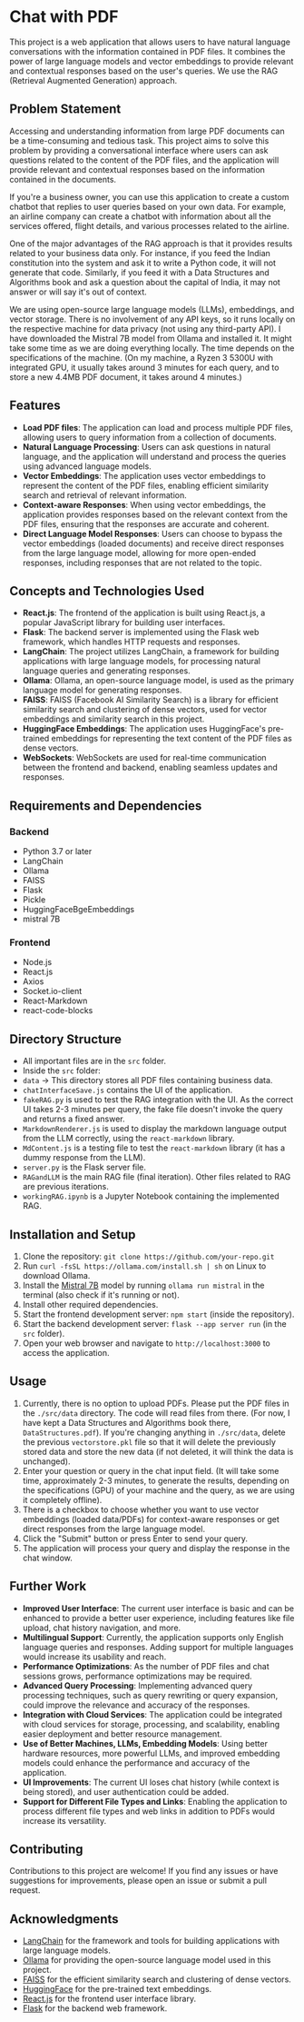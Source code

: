 # Chat with PDF

This project is a web application that allows users to have natural language conversations with the information contained in PDF files. It combines the power of large language models and vector embeddings to provide relevant and contextual responses based on the user's queries. We use the RAG (Retrieval Augmented Generation) approach.

## Problem Statement

Accessing and understanding information from large PDF documents can be a time-consuming and tedious task. This project aims to solve this problem by providing a conversational interface where users can ask questions related to the content of the PDF files, and the application will provide relevant and contextual responses based on the information contained in the documents.

If you're a business owner, you can use this application to create a custom chatbot that replies to user queries based on your own data. For example, an airline company can create a chatbot with information about all the services offered, flight details, and various processes related to the airline.

One of the major advantages of the RAG approach is that it provides results related to your business data only. For instance, if you feed the Indian constitution into the system and ask it to write a Python code, it will not generate that code. Similarly, if you feed it with a Data Structures and Algorithms book and ask a question about the capital of India, it may not answer or will say it's out of context.

We are using open-source large language models (LLMs), embeddings, and vector storage. There is no involvement of any API keys, so it runs locally on the respective machine for data privacy (not using any third-party API). I have downloaded the Mistral 7B model from Ollama and installed it. It might take some time as we are doing everything locally. The time depends on the specifications of the machine. (On my machine, a Ryzen 3 5300U with integrated GPU, it usually takes around 3 minutes for each query, and to store a new 4.4MB PDF document, it takes around 4 minutes.)

## Features

- **Load PDF files**: The application can load and process multiple PDF files, allowing users to query information from a collection of documents.
- **Natural Language Processing**: Users can ask questions in natural language, and the application will understand and process the queries using advanced language models.
- **Vector Embeddings**: The application uses vector embeddings to represent the content of the PDF files, enabling efficient similarity search and retrieval of relevant information.
- **Context-aware Responses**: When using vector embeddings, the application provides responses based on the relevant context from the PDF files, ensuring that the responses are accurate and coherent.
- **Direct Language Model Responses**: Users can choose to bypass the vector embeddings (loaded documents) and receive direct responses from the large language model, allowing for more open-ended responses, including responses that are not related to the topic.

## Concepts and Technologies Used

- **React.js**: The frontend of the application is built using React.js, a popular JavaScript library for building user interfaces.
- **Flask**: The backend server is implemented using the Flask web framework, which handles HTTP requests and responses.
- **LangChain**: The project utilizes LangChain, a framework for building applications with large language models, for processing natural language queries and generating responses.
- **Ollama**: Ollama, an open-source language model, is used as the primary language model for generating responses.
- **FAISS**: FAISS (Facebook AI Similarity Search) is a library for efficient similarity search and clustering of dense vectors, used for vector embeddings and similarity search in this project.
- **HuggingFace Embeddings**: The application uses HuggingFace's pre-trained embeddings for representing the text content of the PDF files as dense vectors.
- **WebSockets**: WebSockets are used for real-time communication between the frontend and backend, enabling seamless updates and responses.

## Requirements and Dependencies

### Backend

- Python 3.7 or later
- LangChain
- Ollama
- FAISS
- Flask
- Pickle
- HuggingFaceBgeEmbeddings
- mistral 7B

### Frontend

- Node.js
- React.js
- Axios
- Socket.io-client
- React-Markdown
- react-code-blocks

## Directory Structure

- All important files are in the `src` folder.
- Inside the `src` folder:
 - `data` -> This directory stores all PDF files containing business data.
 - `chatInterfaceSave.js` contains the UI of the application.
 - `fakeRAG.py` is used to test the RAG integration with the UI. As the correct UI takes 2-3 minutes per query, the fake file doesn't invoke the query and returns a fixed answer.
 - `MarkdownRenderer.js` is used to display the markdown language output from the LLM correctly, using the `react-markdown` library.
 - `MdContent.js` is a testing file to test the `react-markdown` library (it has a dummy response from the LLM).
 - `server.py` is the Flask server file.
 - `RAGandLLM` is the main RAG file (final iteration). Other files related to RAG are previous iterations.
 - `workingRAG.ipynb` is a Jupyter Notebook containing the implemented RAG.

## Installation and Setup

1. Clone the repository: `git clone https://github.com/your-repo.git`
2. Run `curl -fsSL https://ollama.com/install.sh | sh` on Linux to download Ollama.
3. Install the [Mistral 7B](https://ollama.com/library/mistral) model by running `ollama run mistral` in the terminal (also check if it's running or not).
4. Install other required dependencies.
5. Start the frontend development server: `npm start` (inside the repository).
6. Start the backend development server: `flask --app server run` (in the `src` folder).
7. Open your web browser and navigate to `http://localhost:3000` to access the application.

## Usage

1. Currently, there is no option to upload PDFs. Please put the PDF files in the `./src/data` directory. The code will read files from there. (For now, I have kept a Data Structures and Algorithms book there, `DataStructures.pdf`). If you're changing anything in `./src/data`, delete the previous `vectorstore.pkl` file so that it will delete the previously stored data and store the new data (if not deleted, it will think the data is unchanged).
2. Enter your question or query in the chat input field. (It will take some time, approximately 2-3 minutes, to generate the results, depending on the specifications (GPU) of your machine and the query, as we are using it completely offline).
3. There is a checkbox to choose whether you want to use vector embeddings (loaded data/PDFs) for context-aware responses or get direct responses from the large language model.
4. Click the "Submit" button or press Enter to send your query.
5. The application will process your query and display the response in the chat window.

## Further Work

- **Improved User Interface**: The current user interface is basic and can be enhanced to provide a better user experience, including features like file upload, chat history navigation, and more.
- **Multilingual Support**: Currently, the application supports only English language queries and responses. Adding support for multiple languages would increase its usability and reach.
- **Performance Optimizations**: As the number of PDF files and chat sessions grows, performance optimizations may be required.
- **Advanced Query Processing**: Implementing advanced query processing techniques, such as query rewriting or query expansion, could improve the relevance and accuracy of the responses.
- **Integration with Cloud Services**: The application could be integrated with cloud services for storage, processing, and scalability, enabling easier deployment and better resource management.
- **Use of Better Machines, LLMs, Embedding Models**: Using better hardware resources, more powerful LLMs, and improved embedding models could enhance the performance and accuracy of the application.
- **UI Improvements**: The current UI loses chat history (while context is being stored), and user authentication could be added.
- **Support for Different File Types and Links**: Enabling the application to process different file types and web links in addition to PDFs would increase its versatility.

## Contributing

Contributions to this project are welcome! If you find any issues or have suggestions for improvements, please open an issue or submit a pull request.




## Acknowledgments

- [LangChain](https://github.com/hwchase17/langchain) for the framework and tools for building applications with large language models.
- [Ollama](https://github.com/THUDM/OLLaMa) for providing the open-source language model used in this project.
- [FAISS](https://github.com/facebookresearch/faiss) for the efficient similarity search and clustering of dense vectors.
- [HuggingFace](https://huggingface.co/) for the pre-trained text embeddings.
- [React.js](https://reactjs.org/) for the frontend user interface library.
- [Flask](https://flask.palletsprojects.com/) for the backend web framework.
